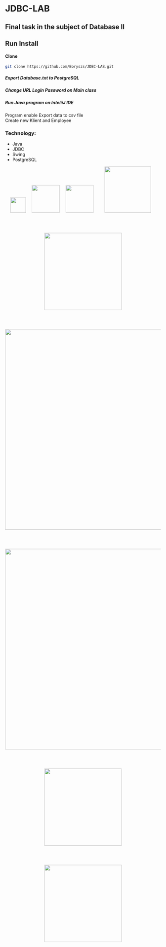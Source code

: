 # JDBC-LAB
## Final task in the subject of Database II

## Run Install 
#### Clone
```sh
git clone https://github.com/Boryszs/JDBC-LAB.git
```
##### Export Database.txt to PostgreSQL
##### Change URL Login Password on Main class
##### Run Java program on InteliiJ IDE

Program enable Export data to csv file <br>
Create new Klient and Employee 

### Technology:
- Java
- JDBC
- Swing
- PostgreSQL

<p align="center">
  <img src="https://upload.wikimedia.org/wikipedia/en/thumb/3/30/Java_programming_language_logo.svg/800px-Java_programming_language_logo.svg.png" width="50">&nbsp;&nbsp;&nbsp;&nbsp;
  <img src="https://www.oracle.com/a/tech/img/odbc.svg" width="90">&nbsp;&nbsp;&nbsp;&nbsp;
  <img src="https://upload.wikimedia.org/wikipedia/commons/thumb/2/29/Postgresql_elephant.svg/1200px-Postgresql_elephant.svg.png" width="90">&nbsp;&nbsp;&nbsp;&nbsp;&nbsp;&nbsp;&nbsp;&nbsp;
  <img src="http://www.unicodesystems.us/img/core-img/swing1.jpg" width="150">&nbsp;&nbsp;&nbsp;&nbsp;
</p>
<br>
<br>
<p align="center">
 <img src="https://user-images.githubusercontent.com/62262900/107629819-f486c580-6c62-11eb-9cf4-2ace200aaa15.png" width="250">
</p>
<br>
<br>
<p align="center">
 <img src="https://user-images.githubusercontent.com/62262900/107630226-88589180-6c63-11eb-87e4-2fd9c91040d6.gif" width="650">
</p>
<br>
<br>
<p align="center">
 <img src="https://user-images.githubusercontent.com/62262900/107630731-44b25780-6c64-11eb-8f94-801630721ccf.gif" width="650">
</p>
<br>
<br>
<p align="center">
 <img src="https://user-images.githubusercontent.com/62262900/107630877-74615f80-6c64-11eb-9c4f-c434f080213f.png" width="250">
</p>
<br>
<br>
<p align="center">
 <img src="https://user-images.githubusercontent.com/62262900/107631015-aa9edf00-6c64-11eb-93e0-c7d5e330e1ab.png" width="250">
</p>
